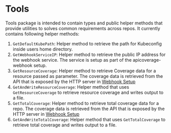 # Tools

Tools package is intended to contain types and public helper methods that
provide utilities to solves common requirements across repos. It currently
contains following helper methods:

1. `GetDefaultKubePath`: Helper method to retrieve the path for Kubeconfig
   inside users home directory.
1. `GetWebhookServiceIP`: Helper method to retrieve the public IP address for
   the webhook service. The service is setup as part of the apicoverage-webhook
   setup.
1. `GetResourceCoverage`: Helper method to retrieve Coverage data for a resource
   passed as parameter. The coverage data is retrieved from the API that is
   exposed by the HTTP server in [Webhook Setup](../webhook/webhook.go)
1. `GetAndWriteResourceCoverage`: Helper method that uses `GetResourceCoverage`
   to retrieve resource coverage and writes output to a file.
1. `GetTotalCoverage`: Helper method to retrieve total coverage data for a repo.
   The coverage data is retrieved from the API that is exposed by the HTTP
   server in [Webhook Setup](../webhook/webhook.go)
1. `GetAndWriteTotalCoverage`: Helper method that uses `GetTotalCoverage` to
   retrieve total coverage and writes output to a file.
